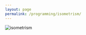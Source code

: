 ```yaml
---
layout: page
permalink: /programming/isometrism/
---
```

![isometrism]({{site.url}}/programming/isometrism/isometrism.png)
